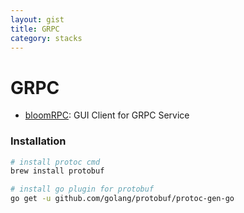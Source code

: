 ```yaml
---
layout: gist
title: GRPC
category: stacks
---
```


# GRPC

- [bloomRPC](https://github.com/uw-labs/bloomrpc): GUI Client for GRPC Service

### Installation

```bash
# install protoc cmd 
brew install protobuf

# install go plugin for protobuf
go get -u github.com/golang/protobuf/protoc-gen-go


```
